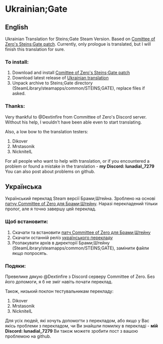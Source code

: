 # Ukrainian;Gate
## English

Ukrainian Translation for Steins;Gate Steam Version. Based on [Comittee of Zero's Steins;Gate patch](https://github.com/CommitteeOfZero/sghd-patch/releases).
Currently, only prologue is translated, but I will finish this translation for sure.

### To install:
1. Download and install [Comittee of Zero's Steins;Gate patch](https://github.com/CommitteeOfZero/sghd-patch/releases)
2. Download latest release of [Ukrainian translation](https://github.com/LunaxD1al/Ukrainian-Gate/releases) 
3. Unpack archive to Steins;Gate directory (SteamLibrary/steamapps/common/STEINS;GATE), replace files if asked.

### Thanks:
Very thankful to @Dextinfire from Committee of Zero's Discord server. Without his help, I wouldn't have been able even to start translating.

Also, a low bow to the translation testers:
1. Dikover
2. Mrstasonik
3. NickniteIL

For all people who want to help with translation, or if you encountered a problem or found a mistake in the translation - **my Discord: lunadial_7279**
You can also post about problems on github.

## Українська

Український переклад Steam версії Брами;Штейна. Зроблено на основі [патчу Committee of Zero для Брами;Штейну](https://github.com/CommitteeOfZero/sghd-patch/releases).
Наразі перекладений тільки пролог, але я точно завершу цей переклад.

### Щоб встановити:
1. Скачати та встановити [патч Committee of Zero для Брами;Штейну](https://github.com/CommitteeOfZero/sghd-patch/releases)
2. Скачати останній реліз [українського перекладу](https://github.com/LunaxD1al/Ukrainian-Gate/releases) 
3. Розпакувати архів в директорії Брами;Штейну (SteamLibrary/steamapps/common/STEINS;GATE), замінити файли якщо попросять.


### Подяки:
Превелике дякую @Dextinfire з Discord серверу Committee of Zero. Без його допомоги, я б не зміг навіть почати переклад.

Також, низький поклон тестувальникам перекладу:
1. Dikover
2. Mrstasonik
3. NickniteIL

Для усіх людей, які хочуть допомогти з перекладом, або якщо у Вас якісь проблеми з перекладом, чи Ви знайшли помилку в перекладі - **мій Discord: lunadial_7279**
Ви також можете зробити пост з вашою проблемою на github.
